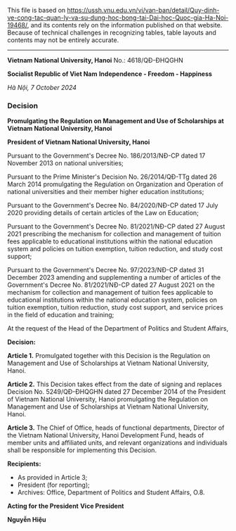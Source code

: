 This file is based on https://ussh.vnu.edu.vn/vi/van-ban/detail/Quy-dinh-ve-cong-tac-quan-ly-va-su-dung-hoc-bong-tai-Dai-hoc-Quoc-gia-Ha-Noi-19468/, and its contents rely on the information published on that website.
Because of technical challenges in recognizing tables, table layouts and contents may not be entirely accurate.

---

**Vietnam National University, Hanoi**
No.: 4618/QĐ-ĐHQGHN

**Socialist Republic of Viet Nam**
**Independence - Freedom - Happiness**

*Hà Nội, 7 October 2024*

### Decision
**Promulgating the Regulation on Management and Use of Scholarships at Vietnam National University, Hanoi**

**President of Vietnam National University, Hanoi**

Pursuant to the Government's Decree No. 186/2013/NĐ-CP dated 17 November 2013 on national universities;

Pursuant to the Prime Minister's Decision No. 26/2014/QĐ-TTg dated 26 March 2014 promulgating the Regulation on Organization and Operation of national universities and their member higher education institutions;

Pursuant to the Government's Decree No. 84/2020/NĐ-CP dated 17 July 2020 providing details of certain articles of the Law on Education;

Pursuant to the Government's Decree No. 81/2021/NĐ-CP dated 27 August 2021 prescribing the mechanism for collection and management of tuition fees applicable to educational institutions within the national education system and policies on tuition exemption, tuition reduction, and study cost support;

Pursuant to the Government's Decree No. 97/2023/NĐ-CP dated 31 December 2023 amending and supplementing a number of articles of the Government's Decree No. 81/2021/NĐ-CP dated 27 August 2021 on the mechanism for collection and management of tuition fees applicable to educational institutions within the national education system, policies on tuition exemption, tuition reduction, study cost support, and service prices in the field of education and training;

At the request of the Head of the Department of Politics and Student Affairs,

**Decision:**

**Article 1.** Promulgated together with this Decision is the Regulation on Management and Use of Scholarships at Vietnam National University, Hanoi.

**Article 2.** This Decision takes effect from the date of signing and replaces Decision No. 5249/QĐ-ĐHQGHN dated 27 December 2014 of the President of Vietnam National University, Hanoi promulgating the Regulation on Management and Use of Scholarships at Vietnam National University, Hanoi.

**Article 3.** The Chief of Office, heads of functional departments, Director of the Vietnam National University, Hanoi Development Fund, heads of member units and affiliated units, and relevant organizations and individuals shall be responsible for implementing this Decision.

**Recipients:**
- As provided in Article 3;
- President (for reporting);
- Archives: Office, Department of Politics and Student Affairs, O.8.

**Acting for the President**
**Vice President**

**Nguyễn Hiệu**
